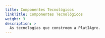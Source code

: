 ```yaml
---
title: Componentes Tecnológicos
linkTitle: Componentes Tecnológicos
weight: 3
description: >
  As tecnologias que constroem a PlatIAgro.
---
```

